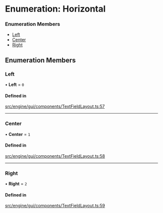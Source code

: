 # Enumeration: Horizontal


### Enumeration Members

- [Left](Horizontal.md#left)
- [Center](Horizontal.md#center)
- [Right](Horizontal.md#right)

## Enumeration Members

### Left

• **Left** = ``0``

#### Defined in

[src/engine/gui/components/TextFieldLayout.ts:57](https://github.com/Orillusion/orillusion/blob/main/src/engine/gui/components/TextFieldLayout.ts#L57)

___

### Center

• **Center** = ``1``

#### Defined in

[src/engine/gui/components/TextFieldLayout.ts:58](https://github.com/Orillusion/orillusion/blob/main/src/engine/gui/components/TextFieldLayout.ts#L58)

___

### Right

• **Right** = ``2``

#### Defined in

[src/engine/gui/components/TextFieldLayout.ts:59](https://github.com/Orillusion/orillusion/blob/main/src/engine/gui/components/TextFieldLayout.ts#L59)
